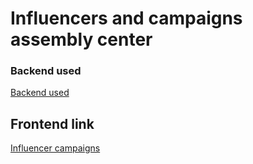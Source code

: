 # Influencers and campaigns assembly center

### Backend used
[Backend used](https://influencers-campaigns-bn.onrender.com/api-docs)

## Frontend link
[Influencer campaigns](https://influencers-campaigns-fn-musabes-projects.vercel.app/)
